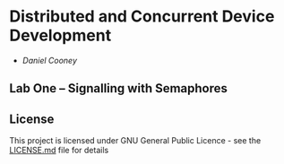 # Distributed and Concurrent Device Development

* *Daniel Cooney*


## Lab One – Signalling with Semaphores



## License

This project is licensed under GNU General Public Licence - see the [LICENSE.md](LICENSE.md) file for details
